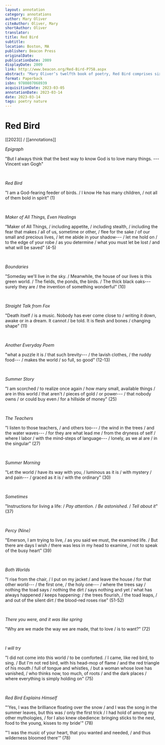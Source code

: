 ```yaml
---
layout: annotation
category: annotations
author: Mary Oliver
citeAuthor: Oliver, Mary
shortAuthor: Oliver
translator:
title: Red Bird
subtitle:
location: Boston, MA
publisher: Beacon Press
originalDate:
publicationDate: 2009
displayDate: 2009
link: http://www.beacon.org/Red-Bird-P758.aspx
abstract: "Mary Oliver’s twelfth book of poetry, Red Bird comprises sixty-one poems, the most ever in a single volume of her work. Overflowing with her keen obseration of the natural world and her gratitude for its gifts, for the many people she has loved in her seventy years, as well as for her disobedient dog Percy, Red Bird is a quintessential collection of Oliver’s finest lyrics."
format: Paperback
isbn: 9780807068939
acquisitionDate: 2023-03-05
annotationDate: 2023-03-14
date: 2023-03-14
tags: poetry nature
---
```

# Red Bird

[[2023]] / [[annotations]]

*Epigraph*

"But I always think that the best way to know God is to love many things. ---Vincent van Gogh"

<br>


*Red Bird*

"I am a God-fearing feeder of birds. / I know He has many children, / not all of them bold in spirit" (1)

<br>


*Maker of All Things, Even Healings*

"Maker of All Things, / including appetite, / including stealth, / including the fear that makes / all of us, sometime or other, / flee for the sake / of our small and precious lives, / let me abide in your shadow--- / let me hold on / to the edge of your robe / as you determine / what you must let be lost / and what will be saved" (4-5)

<br>


*Boundaries*

"Someday we'll live in the sky. / Meanwhile, the house of our lives is this green world. / The fields, the ponds, the birds. / The thick black oaks---surely they are / the invention of something wonderful" (10)

<br>


*Straight Talk from Fox*

"Death itself / is a music. Nobody has ever come close to / writing it down, awake or in a dream. It cannot / be told. It is flesh and bones / changing shape" (11)

<br>


*Another Everyday Poem*

"what a puzzle it is / that such brevity--- / the lavish clothes, / the ruddy food--- / makes the world / so full, so good" (12-13)

<br>


*Summer Story*

"I am scorched / to realize once again / how many small, available things / are in this world / that aren't / pieces of gold / or power--- / that nobody owns / or could buy even / for a hillside of money" (25)

<br>


*The Teachers*

"I listen to those teachers, / and others too--- / the wind in the trees / and the water waves--- / for they are what lead me / from the dryness of self / where I labor / with the mind-steps of language--- / lonely, as we al are / in the singular" (27)

<br>


*Summer Morning*

"Let the world / have its way with you, / luminous as it is / with mystery / and pain--- / graced as it is / with the ordinary" (30)

<br>


*Sometimes*

"Instructions for living a life: / *Pay attention.* / *Be astonished.* / *Tell about it*" (37)

<br>


*Percy (Nine)*

"Emerson, I am trying to live, / as you said we must, the examined life. / But there are days I wish / there was less in my head to examine, / not to speak of the busy heart" (39)

<br>


*Both Worlds*

"I rise from the chair, / I put on my jacket / and leave the house / for that other world--- / the first one, / the holy one--- / where the trees say / nothing the toad says / nothing the dirt / says nothing and yet / what has always happened / keeps happening: / the trees flourish, / the toad leaps, / and out of the silent dirt / the blood-red roses rise" (51-52)

<br>


*There you were, and it was like spring*

"Why are we made the way we are made, that to love / is to want?" (72)

<br>


*I will try*

"I did not come into this world / to be comforted. / I came, like red bird, to sing. / But I'm not red bird, with his head-mop of flame / and the red triangle of his mouth / full of tongue and whistles, / but a woman whose love has vanished, / who thinks now, too much, of roots / and the dark places / where everything is simply holding on" (75)

<br>


*Red Bird Explains Himself*

"'Yes, I was the brilliance floating over the snow / and I was the song in the summer leaves, but this was / only the first trick / I had hold of among my other mythologies, / for I also knew obedience: bringing sticks to the nest, food to the young, kisses to my bride'" (78)

"'I was the music of your heart, that you wanted and needed, / and thus wilderness bloomed there'" (78)
